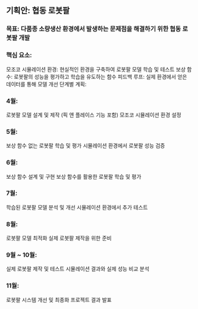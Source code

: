 ## 기획안: 협동 로봇팔
### 목표: 다품종 소량생산 환경에서 발생하는 문제점을 해결하기 위한 협동 로봇팔 개발

### 핵심 요소:

모조코 시뮬레이션 환경: 현실적인 환경을 구축하여 로봇팔 모델 학습 및 테스트
보상 함수: 로봇팔의 성능을 평가하고 학습을 유도하는 함수
피드백 루프: 실제 환경에서 얻은 데이터를 통해 모델 개선
단계별 계획:

### 4월:

로봇팔 모델 설계 및 제작 (픽 앤 플레이스 기능 포함)
모조코 시뮬레이션 환경 설정
### 5월:

보상 함수 없는 로봇팔 학습 및 평가
시뮬레이션 환경에서 로봇팔 성능 검증
### 6월:

보상 함수 설계 및 구현
보상 함수를 활용한 로봇팔 학습 및 평가
### 7월:

학습된 로봇팔 모델 분석 및 개선
시뮬레이션 환경에서 추가 테스트
### 8월:

로봇팔 모델 최적화
실제 로봇팔 제작을 위한 준비
### 9월 ~ 10월:

실제 로봇팔 제작 및 테스트
시뮬레이션 결과와 실제 성능 비교 분석
### 11월:

로봇팔 시스템 개선 및 최종화
프로젝트 결과 발표
